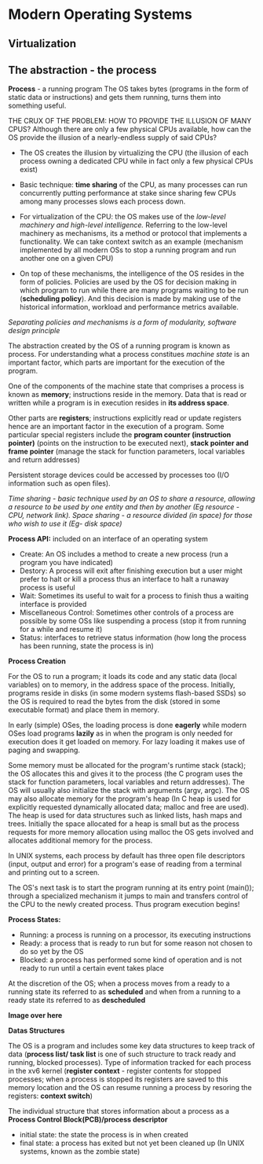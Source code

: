 # Modern Operating Systems
## Virtualization

## The abstraction - the process
**Process** - a running program
The OS takes bytes (programs in the form of static data or instructions) and gets them running, turns them into something useful.

THE CRUX OF THE PROBLEM:
HOW TO PROVIDE THE ILLUSION OF MANY CPUS? Although there are only a few physical CPUs available, how can the OS provide the illusion of a nearly-endless supply of said CPUs?

- The OS creates the illusion by virtualizing the CPU (the illusion of each process owning a dedicated CPU while in fact only a few physical CPUs exist)
- Basic technique: **time sharing** of the CPU, as many processes can run concurrently putting performance at stake since sharing few CPUs among many processes slows each process down.

- For virtualization of the CPU: the OS makes use of the *low-level machinery and high-level intelligence.* Referring to the low-level machinery as mechanisms, its a method or protocol that implements a functionality. We can take context switch as an example (mechanism implemented by all modern OSs to stop a running program and run another one on a given CPU)
- On top of these mechanisms, the intelligence of the OS resides in the form of policies. Policies are used by the OS for decision making in which program to run while there are many programs waiting to be run (**scheduling policy**). And this decision is made by making use of the historical information, workload and performance metrics available.

*Separating policies and mechanisms is a form of modularity, software design principle*

The abstraction created by the OS of a running program is known as process. For understanding what a process constitues *machine state* is an important factor, which parts are important for the execution of the program.

One of the components of the machine state that comprises a process is known as **memory**; instructions reside in the memory. Data that is read or written while a program is in execution resides in **its address space**.

Other parts are **registers**; instructions explicitly read or update registers hence are an important factor in the execution of a program. Some particular special registers include the **program counter (instruction pointer)** (points on the instruction to be executed next), **stack pointer and frame pointer** (manage the stack for function parameters, local variables and return addresses)

Persistent storage devices could be accessed by processes too (I/O information such as open files).

*Time sharing - basic technique used by an OS to share a resource, allowing a resource to be used by one entity and then by another (Eg resource - CPU, network link). Space sharing - a resource divided (in space) for those who wish to use it (Eg- disk space)*

**Process API:** included on an interface of an operating system
- Create: An OS includes a method to create a new process (run a program you have indicated)
- Destory: A process will exit after finishing execution but a user might prefer to halt or kill a process thus an interface to halt a runaway process is useful
- Wait: Sometimes its useful to wait for a process to finish thus a waiting interface is provided
- Miscellaneous Control: Sometimes other controls of a process are possible by some OSs like suspending a process (stop it from running for a while and resume it)
- Status: interfaces to retrieve status information (how long the process has been running, state the process is in)

**Process Creation**

For the OS to run a program; it loads its code and any static data (local variables) on to memory, in the address space of the process. Initially, programs reside in disks (in some modern systems flash-based SSDs) so the OS is required to read the bytes from the disk (stored in some executable format) and place them in memory.

In early (simple) OSes, the loading process is done **eagerly** while modern OSes load programs **lazily** as in when the program is only needed for execution does it get loaded on memory. For lazy loading it makes use of paging and swapping.

Some memory must be allocated for the program's runtime stack (stack); the OS allocates this and gives it to the process (the C program uses the stack for function parameters, local variables and return addresses). The OS will usually also initialize the stack with arguments (argv, argc). The OS may also allocate memory for the program's heap (In C heap is used for explicitly requested dynamically allocated data; malloc and free are used). The heap is used for data structures such as linked lists, hash maps and trees. Initially the space allocated for a heap is small but as the process requests for more memory allocation using malloc the OS gets involved and allocates additional memory for the process.

In UNIX systems, each process by default has three open file descriptors (input, output and error) for a program's ease of reading from a terminal and printing out to a screen.

The OS's next task is to start the program running at its entry point (main()); through a specialized mechanism it jumps to main and transfers control of the CPU to the newly created process. Thus program execution begins!

**Process States:**
- Running: a process is running on a processor, its executing instructions
- Ready: a process that is ready to run but for some reason not chosen to do so yet by the OS
- Blocked: a process has performed some kind of operation and is not ready to run until a certain event takes place

At the discretion of the OS; when a process moves from a ready to a running state its referred to as **scheduled** and when from a running to a ready state its referred to as **descheduled**

**Image over here**

**Datas Structures**

The OS is a program and includes some key data structures to keep track of data (**process list/ task list** is one of such structure to track ready and running, blocked processes). Type of information tracked for each process in the xv6 kernel (**register context** - register contents for stopped processes; when a process is stopped its registers are saved to this memory location and the OS can resume running a process by resoring the registers: **context switch**)

The individual structure that stores information about a process as a **Process Control Block(PCB)/process descriptor**

- initial state: the state the process is in when created
- final state: a process has exited but not yet been cleaned up (In UNIX systems, known as the zombie state)

